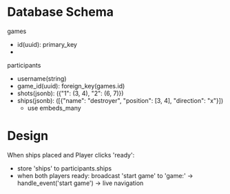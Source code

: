 # Database Schema

games

- id(uuid): primary_key
-

participants

- username(string)
- game_id(uuid): foreign_key(games.id)
- shots(jsonb): ({"1": (3, 4), "2": (6, 7)})
- ships(jsonb): ([{"name": "destroyer", "position": [3, 4], "direction": "x"}])
  - use embeds_many

# Design

When ships placed and Player clicks 'ready':

- store 'ships' to participants.ships
- when both players ready: broadcast 'start game' to 'game:<game-id>'
  -> handle_event('start game') -> live navigation

